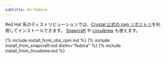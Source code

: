 ```yaml
---
subtitle: On Fedora
---
```


Red Hat 系のディストリビューションでは、[Crystal 公式の rpm リポジトリ](#official-crystal-rpm-repository)を利用してインストールできます。
[Snapcraft](#snapcraft) や [Linuxbrew](#linuxbrew) も使えます。

{% include install_from_obs_rpm.md %}
{% include install_from_snapcraft.md distro="fedora" %}
{% include install_from_linuxbrew.md %}
